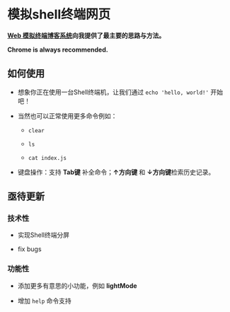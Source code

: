 # 模拟shell终端网页

**[Web 模拟终端博客系统](https://github.com/airingursb/terminal)向我提供了最主要的思路与方法。**

**Chrome is always recommended.**

## 如何使用

+ 想象你正在使用一台Shell终端机，让我们通过 `echo 'hello, world!'` 开始吧！

+ 当然也可以正常使用更多命令例如：

  + `clear`

  + `ls`

  + `cat index.js`

+ 键盘操作：支持 **Tab键** 补全命令；**&uarr;方向键** 和 **&darr;方向键**检索历史记录。

## 亟待更新

### 技术性

+ 实现Shell终端分屏

+ fix bugs

### 功能性

+ 添加更多有意思的小功能，例如 **lightMode**

+ 增加 `help` 命令支持
